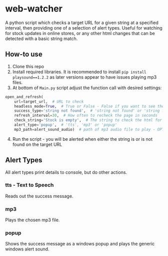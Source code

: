# web-watcher
A python script which checks a target URL for a given string at a specified interval, then providing one of a selection of alert types. Useful for watching for stock updates in online stores, or any other html changes that can be detected with a basic string match.

## How-to use

1. Clone this repo
2. Install required libraries. It is recommended to install `pip install playsound==1.2.2` as later versions appear to have issues playing mp3 files.
3. At bottom of `Main.py` script adjust the function call with desired settings:

``` Python
open_and_refresh(
    url=target_url,  # URL to check
    headless_mode=True,  # True or False - False if you want to see the browser window
    success_type='string not found',  # 'string not found' or 'string found'
    refresh_interval=30,  # How often to recheck the page in seconds
    check_string='Stock is empty',  # The string to check the html for
    alert_type='popup',  # 'tts', 'mp3' or 'popup'
    mp3_path=alert_sound_audio)  # path of mp3 audio file to play - OPTIONAL
```

4. Run the script - you will be alerted when either the string is or is not found on the target URL

## Alert Types

All alert types print details to console, but do other actions.

### tts - Text to Speech

Reads out the success message.

### mp3

Plays the chosen mp3 file.

### popup

Shows the success message as a windows popup and plays the generic windows alert sound.